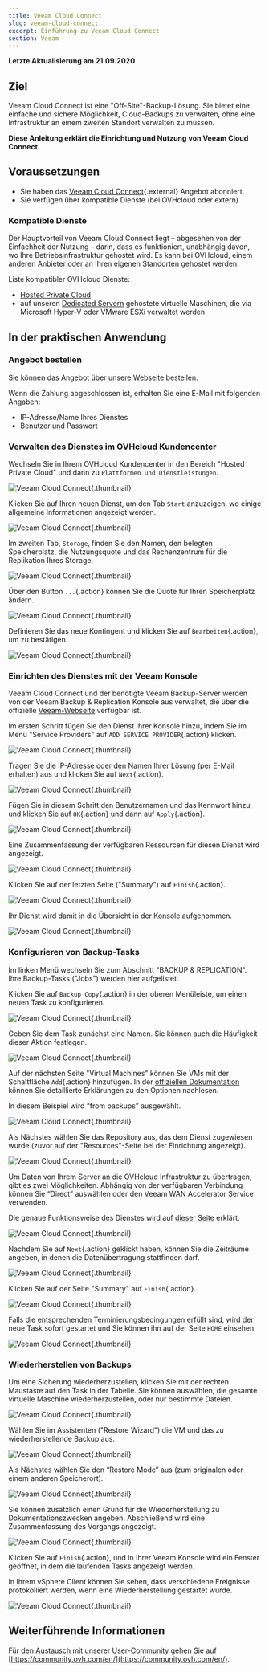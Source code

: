 ```yaml
---
title: Veeam Cloud Connect
slug: veeam-cloud-connect
excerpt: Einführung zu Veeam Cloud Connect
section: Veeam
---
```


**Letzte Aktualisierung am 21.09.2020**

## Ziel

Veeam Cloud Connect ist eine "Off-Site"-Backup-Lösung. Sie bietet eine einfache und sichere Möglichkeit, Cloud-Backups zu verwalten, ohne eine Infrastruktur an einem zweiten Standort verwalten zu müssen.

**Diese Anleitung erklärt die Einrichtung und Nutzung von Veeam Cloud Connect.**

## Voraussetzungen

- Sie haben das [Veeam Cloud Connect](https://www.ovh.com/de/storage-solutions/veeam-cloud-connect/){.external} Angebot abonniert.
- Sie verfügen über kompatible Dienste (bei OVHcloud oder extern)

### Kompatible Dienste

Der Hauptvorteil von Veeam Cloud Connect liegt – abgesehen von der Einfachheit der Nutzung – darin, dass es funktioniert, unabhängig davon, wo Ihre Betriebsinfrastruktur gehostet wird. Es kann bei OVHcloud, einem anderen Anbieter oder an Ihren eigenen Standorten gehostet werden.

Liste kompatibler OVHcloud Dienste:

- [Hosted Private Cloud](https://www.ovhcloud.com/de/enterprise/products/hosted-private-cloud/)
- auf unseren [Dedicated Servern](https://www.ovh.com/de/dedicated_server/) gehostete virtuelle Maschinen, die via Microsoft Hyper-V oder VMware ESXi verwaltet werden

## In der praktischen Anwendung

### Angebot bestellen

Sie können das Angebot über unsere [Webseite](https://www.ovh.com/de/storage-solutions/veeam-cloud-connect/) bestellen.

Wenn die Zahlung abgeschlossen ist, erhalten Sie eine E-Mail mit folgenden Angaben:

- IP-Adresse/Name Ihres Dienstes
- Benutzer und Passwort


### Verwalten des Dienstes im OVHcloud Kundencenter

Wechseln Sie in Ihrem OVHcloud Kundencenter in den Bereich "Hosted Private Cloud" und dann zu `Plattformen und Dienstleistungen`.

![Veeam Cloud Connect](images/veeam-cloud-connect-manager-start1.png){.thumbnail}

Klicken Sie auf Ihren neuen Dienst, um den Tab `Start` anzuzeigen, wo einige allgemeine Informationen angezeigt werden.

![Veeam Cloud Connect](images/veeam-cloud-connect-manager1.png){.thumbnail}

Im zweiten Tab, `Storage`, finden Sie den Namen, den belegten Speicherplatz, die Nutzungsquote und das Rechenzentrum für die Replikation Ihres Storage.

![Veeam Cloud Connect](images/veeam-cloud-connect-manager-espace1.png){.thumbnail}

Über den Button `...`{.action} können Sie die Quote für Ihren Speicherplatz ändern.

![Veeam Cloud Connect](images/veeam-cloud-connect-manager-modif-espace1.png){.thumbnail}

Definieren Sie das neue Kontingent und klicken Sie auf `Bearbeiten`{.action}, um zu bestätigen.

![Veeam Cloud Connect](images/veeam-cloud-connect-manager-modif-espace-ok1.png){.thumbnail}


### Einrichten des Dienstes mit der Veeam Konsole

Veeam Cloud Connect und der benötigte Veeam Backup-Server werden von der Veeam Backup & Replication Konsole aus verwaltet, die über die offizielle [Veeam-Webseite](https://www.veeam.com/) verfügbar ist.

Im ersten Schritt fügen Sie den Dienst Ihrer Konsole hinzu, indem Sie im Menü "Service Providers" auf `ADD SERVICE PROVIDER`{.action} klicken.

![Veeam Cloud Connect](images/veeam-cloud-connect-add-provider.png){.thumbnail}

Tragen Sie die IP-Adresse oder den Namen Ihrer Lösung (per E-Mail erhalten) aus und klicken Sie auf `Next`{.action}.

![Veeam Cloud Connect](images/veeam-cloud-connect-add-provider-ip.png){.thumbnail}

Fügen Sie in diesem Schritt den Benutzernamen und das Kennwort hinzu, und klicken Sie auf `OK`{.action} und dann auf `Apply`{.action}.

![Veeam Cloud Connect](images/veeam-cloud-connect-add-provider-login.png){.thumbnail}

Eine Zusammenfassung der verfügbaren Ressourcen für diesen Dienst wird angezeigt.

![Veeam Cloud Connect](images/veeam-cloud-connect-add-provider-ressources.png){.thumbnail}

Klicken Sie auf der letzten Seite ("Summary") auf `Finish`{.action}.

![Veeam Cloud Connect](images/veeam-cloud-connect-add-provider-recap.png){.thumbnail}

Ihr Dienst wird damit in die Übersicht in der Konsole aufgenommen.

![Veeam Cloud Connect](images/veeam-cloud-connect-add-provider-finish.png){.thumbnail}


### Konfigurieren von Backup-Tasks

Im linken Menü wechseln Sie zum Abschnitt "BACKUP & REPLICATION". Ihre Backup-Tasks ("Jobs") werden hier aufgelistet.

Klicken Sie auf `Backup Copy`{.action} in der oberen Menüleiste, um einen neuen Task zu konfigurieren.

![Veeam Cloud Connect](images/veeam-cloud-connect-replicat.png){.thumbnail}

Geben Sie dem Task zunächst eine Namen. Sie können auch die Häufigkeit dieser Aktion festlegen.

![Veeam Cloud Connect](images/veeam-cloud-connect-replicat-name.png){.thumbnail}

Auf der nächsten Seite "Virtual Machines" können Sie VMs mit der Schaltfläche `Add`{.action} hinzufügen. In der [offiziellen Dokumentation](https://helpcenter.veeam.com/archive/backup/95/vsphere/backup_copy_vms.html) können Sie detaillierte Erklärungen zu den Optionen nachlesen.

In diesem Beispiel wird “from backups” ausgewählt.

![Veeam Cloud Connect](images/veeam-cloud-connect-replicat-select.png){.thumbnail}

Als Nächstes wählen Sie das Repository aus, das dem Dienst zugewiesen wurde (zuvor auf der "Resources"-Seite bei der Einrichtung angezeigt).

![Veeam Cloud Connect](images/veeam-cloud-connect-replicat-target.png){.thumbnail}

Um Daten von Ihrem Server an die OVHcloud Infrastruktur zu übertragen, gibt es zwei Möglichkeiten. Abhängig von der verfügbaren Verbindung können Sie “Direct” auswählen oder den Veeam WAN Accelerator Service verwenden.

Die genaue Funktionsweise des Dienstes wird auf [dieser Seite](https://helpcenter.veeam.com/archive/backup/95/vsphere/wan_hiw.html) erklärt.

![Veeam Cloud Connect](images/veeam-cloud-connect-replicat-data.png){.thumbnail}

Nachdem Sie auf `Next`{.action} geklickt haben, können Sie die Zeiträume angeben, in denen die Datenübertragung stattfinden darf.

![Veeam Cloud Connect](images/veeam-cloud-connect-replicat-schedule.png){.thumbnail}

Klicken Sie auf der Seite "Summary" auf `Finish`{.action}.

![Veeam Cloud Connect](images/veeam-cloud-connect-replicat-finish.png){.thumbnail}

Falls die entsprechenden Terminierungsbedingungen erfüllt sind, wird der neue Task sofort gestartet und Sie können ihn auf der Seite `HOME` einsehen.

![Veeam Cloud Connect](images/veeam-cloud-connect-replicat-cloud.png){.thumbnail}


### Wiederherstellen von Backups

Um eine Sicherung wiederherzustellen, klicken Sie mit der rechten Maustaste auf den Task in der Tabelle. Sie können auswählen, die gesamte virtuelle Maschine wiederherzustellen, oder nur bestimmte Dateien.

![Veeam Cloud Connect](images/veeam-cloud-connect-restore.png){.thumbnail}

Wählen Sie im Assistenten ("Restore Wizard") die VM und das zu wiederherstellende Backup aus.

![Veeam Cloud Connect](images/veeam-cloud-connect-restore-select.png){.thumbnail}

Als Nächstes wählen Sie den “Restore Mode” aus (zum originalen oder einem anderen Speicherort).

![Veeam Cloud Connect](images/veeam-cloud-connect-restore-mode.png){.thumbnail}

Sie können zusätzlich einen Grund für die Wiederherstellung zu Dokumentationszwecken angeben. Abschließend wird eine Zusammenfassung des Vorgangs angezeigt.

![Veeam Cloud Connect](images/veeam-cloud-connect-restore-resume.png){.thumbnail}

Klicken Sie auf `Finish`{.action}, und in Ihrer Veeam Konsole wird ein Fenster geöffnet, in dem die laufenden Tasks angezeigt werden.

In Ihrem vSphere Client können Sie sehen, dass verschiedene Ereignisse protokolliert werden, wenn eine Wiederherstellung gestartet wurde.

![Veeam Cloud Connect](images/veeam-cloud-connect-restore-done.png){.thumbnail}

## Weiterführende Informationen

Für den Austausch mit unserer User-Community gehen Sie auf [https://community.ovh.com/en/](https://community.ovh.com/en/).
